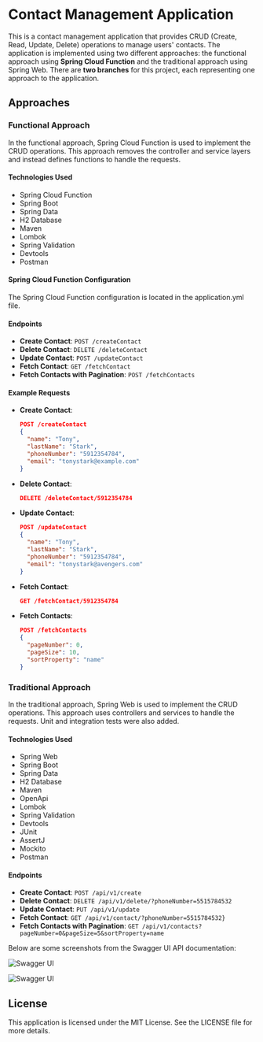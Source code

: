 # Contact Management Application

This is a contact management application that provides CRUD (Create, Read, Update, Delete) operations to manage users' contacts. The application is implemented using two different approaches: the functional approach using **Spring Cloud Function** and the traditional approach using Spring Web. There are **two branches** for this project, each representing one approach to the application.

## Approaches

### Functional Approach

In the functional approach, Spring Cloud Function is used to implement the CRUD operations. This approach removes the controller and service layers and instead defines functions to handle the requests.

#### Technologies Used

- Spring Cloud Function
- Spring Boot
- Spring Data
- H2 Database
- Maven
- Lombok
- Spring Validation
- Devtools
- Postman

#### Spring Cloud Function Configuration

The Spring Cloud Function configuration is located in the application.yml file.

#### Endpoints

- **Create Contact**: `POST /createContact`
- **Delete Contact**: `DELETE /deleteContact`
- **Update Contact**: `POST /updateContact`
- **Fetch Contact**: `GET /fetchContact`
- **Fetch Contacts with Pagination**: `POST /fetchContacts`

#### Example Requests

- **Create Contact**:
  ```json
  POST /createContact
  {
    "name": "Tony",
    "lastName": "Stark",
    "phoneNumber": "5912354784",
    "email": "tonystark@example.com"
  }
  
- **Delete Contact**:
  ```json
  DELETE /deleteContact/5912354784

- **Update Contact**:
  ```json
  POST /updateContact
  {
    "name": "Tony",
    "lastName": "Stark",
    "phoneNumber": "5912354784",
    "email": "tonystark@avengers.com"
  }

- **Fetch Contact**:
  ```json
  GET /fetchContact/5912354784

- **Fetch Contacts**:
  ```json
  POST /fetchContacts
  {
    "pageNumber": 0,
    "pageSize": 10,
    "sortProperty": "name"
  }

### Traditional Approach

In the traditional approach, Spring Web is used to implement the CRUD operations. This approach uses controllers and services to handle the requests. Unit and integration tests were also added.

#### Technologies Used

- Spring Web
- Spring Boot
- Spring Data
- H2 Database
- Maven
- OpenApi
- Lombok
- Spring Validation
- Devtools
- JUnit
- AssertJ
- Mockito
- Postman

#### Endpoints

- **Create Contact**: `POST /api/v1/create`
- **Delete Contact**: `DELETE /api/v1/delete/?phoneNumber=5515784532`
- **Update Contact**: `PUT /api/v1/update`
- **Fetch Contact**: `GET /api/v1/contact/?phoneNumber=5515784532}`
- **Fetch Contacts with Pagination**: `GET /api/v1/contacts?pageNumber=0&pageSize=5&sortProperty=name`
  
Below are some screenshots from the Swagger UI API documentation:


![Swagger UI](https://github.com/user-attachments/assets/1e1be5d0-f252-4e10-a04a-a1053b90a778)

![Swagger UI](https://github.com/user-attachments/assets/d1524238-b731-4aa0-8f0d-577fa2e23a95)

## License

This application is licensed under the MIT License. See the LICENSE file for more details.
